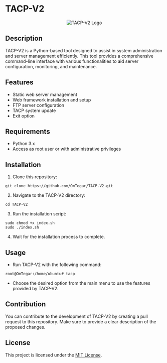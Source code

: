 # TACP-V2

<div align="center">
    <img src="https://github.com/OmTegar/TACP-V2/blob/master/src/tacp_logo.png" alt="TACP-V2 Logo">
</div>

## Description

TACP-V2 is a Python-based tool designed to assist in system administration and server management efficiently. This tool provides a comprehensive command-line interface with various functionalities to aid server configuration, monitoring, and maintenance.

## Features

- Static web server management
- Web framework installation and setup
- FTP server configuration
- TACP system update
- Exit option

## Requirements

- Python 3.x
- Access as root user or with administrative privileges

## Installation

1. Clone this repository:

```
git clone https://github.com/OmTegar/TACP-V2.git
```

2. Navigate to the TACP-V2 directory:

```
cd TACP-V2
```

3. Run the installation script:

```
sudo chmod +x index.sh
sudo ./index.sh
```

4. Wait for the installation process to complete.

## Usage

- Run TACP-V2 with the following command:
```
root@OmTegar:/home/ubuntu# tacp
```


- Choose the desired option from the main menu to use the features provided by TACP-V2.

## Contribution

You can contribute to the development of TACP-V2 by creating a pull request to this repository. Make sure to provide a clear description of the proposed changes.

## License

This project is licensed under the [MIT License](https://github.com/OmTegar/TACP-V2/blob/master/LICENSE).
